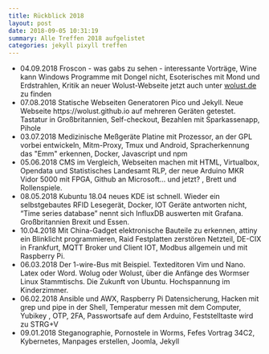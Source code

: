 ```yaml
---
title: Rückblick 2018
layout: post
date: 2018-09-05 10:31:19
summary: Alle Treffen 2018 aufgelistet
categories: jekyll pixyll treffen
---
```


<ul>
<li>04.09.2018 Froscon - was gabs zu sehen - interessante Vorträge, Wine kann Windows Programme mit Dongel nicht, Esoterisches mit Mond und Erdstrahlen, Kritik an neuer Wolust-Webseite jetzt auch unter <a title="externer Link" href="https://wolust.de">wolust.de</a> zu finden</li>
<li>07.08.2018 Statische Webseiten Generatoren Pico und Jekyll. Neue Webseite https://wolust.github.io auf mehreren Geräten getestet. Tastatur in Großbritannien, Self-checkout, Bezahlen mit Sparkassenapp, Pihole </li>
<li>03.07.2018 Medizinische Meßgeräte Platine mit Prozessor, an der GPL vorbei entwickeln, Mitm-Proxy, Tmux und Android, Spracherkennung das "Emm" erkennen, Docker, Javascript und npm</li>
<li>05.06.2018 CMS im Vergleich, Webseiten machen mit HTML, Virtualbox, Opendata und Statistisches Landesamt RLP, der neue Arduino MKR Vidor 5000 mit FPGA, Github an Microsoft… und jetzt? , Brett und Rollenspiele.</li>
<li>08.05.2018 Kubuntu 18.04 neues KDE ist schnell. Wieder ein selbstgebautes RFID Lesegerät, Docker,  IOT Geräte antworten nicht, “Time series database” nennt sich InfluxDB auswerten mit Grafana. Großbritannien Brexit und Essen.</li>
<li>10.04.2018 Mit China-Gadget elektronische Bauteile zu erkennen, attiny ein Blinklicht programmieren, Raid Festplatten zerstören Netzteil, DE-CIX in Frankfurt, MQTT Broker und Client IOT, Modbus allgemein und mit Raspberry Pi.</li>
<li>06.03.2018 Der 1-wire-Bus mit Beispiel. Texteditoren Vim und Nano. Latex oder Word. Wolug oder Wolust, über die Anfänge des Wormser Linux Stammtischs. Die Zukunft von Ubuntu. Hochspannung im Kinderzimmer.</li>
<li>06.02.2018  Ansible und AWX, Raspberry Pi Datensicherung, Hacken mit grep und pipe in der Shell, Temperatur messen mit dem Computer, Yubikey , OTP, 2FA, Passwortsafe auf dem Arduino,  Feststelltaste wird zu STRG+V</li>
<li>09.01.2018 Steganographie, Pornostele in Worms,  Fefes Vortrag 34C2,  Kybernetes,  Manpages erstellen,  Joomla,  Jekyll </li>
</ul>
